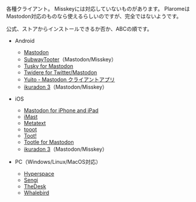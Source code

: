 各種クライアント。
Misskeyには対応していないものがあります。
PlaromeはMastodon対応のものなら使えるらしいのですが、完全ではないようです。

公式、ストアからインストールできるか否か、ABCの順です。

* Android
    * [Mastodon](https://play.google.com/store/apps/details?id=org.joinmastodon.android)
    * [SubwayTooter](https://play.google.com/store/apps/details?id=jp.juggler.subwaytooter)（Mastodon/Misskey）
    * [Tusky for Mastodon](https://play.google.com/store/apps/details?id=com.keylesspalace.tusky)
    * [Twidere for Twitter/Mastodon](https://play.google.com/store/apps/details?id=org.mariotaku.twidere)
    * [Yuito - Mastodon クライアントアプリ](https://play.google.com/store/apps/details?id=net.accelf.yuito)
    * [ikuradon 3](https://github.com/potproject/ikuradon)（Mastodon/Misskey）

* iOS
    * [Mastodon for iPhone and iPad](https://apps.apple.com/us/app/mastodon-for-iphone-and-ipad/id1571998974)
    * [iMast](https://apps.apple.com/us/app/imast/id1229461703)
    * [Metatext](https://apps.apple.com/us/app/metatext/id1523996615)
    * [tooot](https://apps.apple.com/us/app/tooot/id1549772269)
    * [Toot!](https://apps.apple.com/us/app/toot/id1229021451)
    * [Tootle for Mastodon](https://apps.apple.com/us/app/tootle-for-mastodon/id1236013466)
    * [ikuradon 3](https://github.com/potproject/ikuradon)（Mastodon/Misskey）

* PC（Windows/Linux/MacOS対応）
    * [Hyperspace](https://hyperspace.marquiskurt.net/)
    * [Sengi](https://nicolasconstant.github.io/sengi/)
    * [TheDesk](https://thedesk.top/)
    * [Whalebird](https://whalebird.social/)

